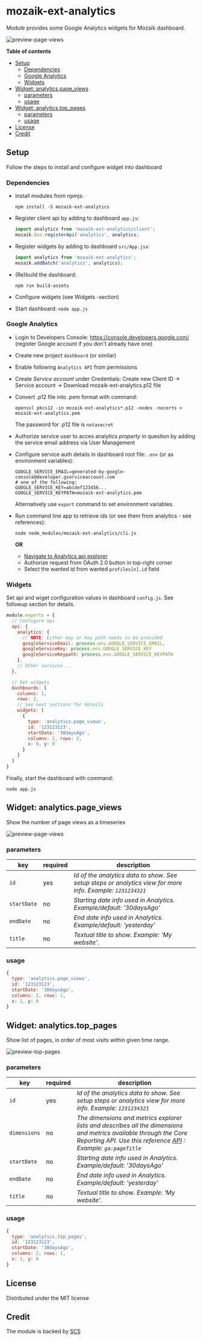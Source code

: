 # mozaik-ext-analytics

Module provides some Google Analytics widgets for Mozaïk dashboard.

![preview-page-views](https://raw.githubusercontent.com/SC5/mozaik-ext-analytics/master/previews/page_views.png)

**Table of contents**
<!-- MarkdownTOC depth=0 autolink=true bracket=round -->

- [Setup](#setup)
  - [Dependencies](#dependencies)
  - [Google Analytics](#google-analytics)
  - [Widgets](#widgets)
- [Widget: analytics.page_views](#widget-analyticspage_views)
  - [parameters](#parameters)
  - [usage](#usage)
- [Widget: analytics.top_pages](#widget-analyticstop_pages)
  - [parameters](#parameters-1)
  - [usage](#usage-1)
- [License](#license)
- [Credit](#credit)

<!-- /MarkdownTOC -->


## Setup

Follow the steps to install and configure widget into dashboard

### Dependencies

- Install modules from npmjs:

  ```shell
  npm install -S mozaik-ext-analytics
  ```

- Register client api by adding to dashboard `app.js`:

  ```javascript
  import analytics from 'mozaik-ext-analytics/client';
  mozaik.bus.registerApi('analytics', analytics;
  ```

- Register widgets by adding to dashboard `src/App.jsx`:

  ```javascript
  import analytics from 'mozaik-ext-analytics';
  mozaik.addBatch('analytics', analytics);
  ```

- (Re)build the dashboard:

  ```shell
  npm run build-assets
  ```

- Configure widgets (see Widgets -section)
- Start dashboard: `node app.js`

### Google Analytics

- Login to Developers Console: https://console.developers.google.com/
  (register Google account if you don't already have one)

- Create new project `dashboard` (or similar)

- Enable following `Analytics API` from permissions

- Create *Service account* under Credentials:
  Create new Client ID -> Service account -> Download mozaik-ext-analytics.p12 file

- Convert .p12 file into .pem format with command:

  ```shell
  openssl pkcs12 -in mozaik-ext-analytics*.p12 -nodes -nocerts > mozaik-ext-analytics.pem
  ```

  The password for .p12 file is `notasecret`

- Authorize service user to acces analytics *property* in question by adding the service
  email address via User Management

- Configure service auth details in dashboard root file: `.env` (or as environment variables):

  ```shell
  GOOGLE_SERVICE_EMAIL=generated-by-google-console@developer.gserviceaccount.com
  # one of the following:
  GOOGLE_SERVICE_KEY=abcdef123456...
  GOOGLE_SERVICE_KEYPATH=mozaik-ext-analytics.pem
  ```

  Alternatively use `export` command to set environment variables.

- Run command line app to retrieve ids (or see them from analytics - see references):

  ```shell
  node node_modules/mozaik-ext-analytics/cli.js
  ```

  **OR**

  - [Navigate to Analytics api explorer](https://developers.google.com/apis-explorer/#p/analytics/v3/analytics.management.accountSummaries.list?_h=2&)
  - Authorize request from OAuth 2.0 button in top-right corner
  - Select the wanted id from wanted `profiles[n].id` field

### Widgets

Set api and wiget configuration values in dashboard `config.js`.
See followup section for details.

```javascript
module.exports = {
  // Configure api
  api: {
    analytics: {
      // NOTE: Either key or key path needs to be provided
      googleServiceEmail: process.env.GOOGLE_SERVICE_EMAIL,
      googleServiceKey: process.env.GOOGLE_SERVICE_KEY
      googleServiceKeypath: process.env.GOOGLE_SERVICE_KEYPATH
    },
    // Other services ...
  },

  // Set widgets
  dashboards: [
    columns: 2,
    rows: 2,
    // See next sections for details
    widgets: [
      {
        type: 'analytics.page_views',
        id: '123123123',
        startDate: '30daysAgo',
        columns: 2, rows: 2,
        x: 0, y: 0
      }
    ]
  ]
}
```

Finally, start the dashboard with command:

```shell
node app.js
```

## Widget: analytics.page_views

Show the number of page views as a timeseries

![preview-page-views](https://raw.githubusercontent.com/SC5/mozaik-ext-analytics/master/previews/page_views.png)

### parameters

key           | required | description
--------------|----------|---------------
`id`          | yes      | *Id of the analytics data to show. See setup steps or analytics view for more info. Example: `1231234321`*
`startDate`   | no       | *Starting date info used in Analytics. Example/default: '30daysAgo'*
`endDate`     | no       | *End date info used in Analytics. Example/default: 'yesterday'*
`title`       | no       | *Textual title to show. Example: 'My website'.*


### usage

```javascript
{
  type: 'analytics.page_views',
  id: '123123123',
  startDate: '30daysAgo',
  columns: 2, rows: 1,
  x: 1, y: 0
}
```

## Widget: analytics.top_pages

Show list of pages, in order of most visits within given time range.

![preview-top-pages](https://raw.githubusercontent.com/SC5/mozaik-ext-analytics/master/previews/top_pages.png)

### parameters

key           | required | description
--------------|----------|---------------
`id`          | yes      | *Id of the analytics data to show. See setup steps or analytics view for more info. Example: `1231234321`*
`dimensions`  | no       | *The dimensions and metrics explorer lists and describes all the dimensions and metrics available through the Core Reporting API. Use this reference [API](https://developers.google.com/analytics/devguides/reporting/core/dimsmets) : Example: `ga:pageTitle`*
`startDate`   | no       | *Starting date info used in Analytics. Example/default: '30daysAgo'*
`endDate`     | no       | *End date info used in Analytics. Example/default: 'yesterday'*
`title`       | no       | *Textual title to show. Example: 'My website'.*

### usage

```javascript
{
  type: 'analytics.top_pages',
  id: '123123123',
  startDate: '30daysAgo',
  columns: 2, rows: 1,
  x: 1, y: 0
}
```

## License

Distributed under the MIT license

## Credit

The module is backed by [SC5](http://sc5.io/)
